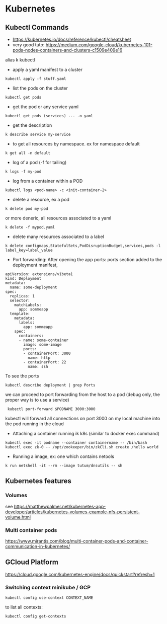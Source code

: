 # Kubernetes

## Kubectl Commands
* https://kubernetes.io/docs/reference/kubectl/cheatsheet
* very good tuto: https://medium.com/google-cloud/kubernetes-101-pods-nodes-containers-and-clusters-c1509e409e16

alias k kubectl

* apply a yaml manifest to a cluster
```
kubectl apply -f stuff.yaml
```
* list the pods on the cluster
```
kubectl get pods
```
* get the pod or any service yaml
```
kubectl get pods (services) ... -o yaml
```
* get the description
```
k describe service my-service
```
* to get all resources by namespace. ex for namespace default 
```
k get all -n default
```
* log of a pod (-f for tailing)
```
k logs -f my-pod
```
* log from a container within a POD
```
kubectl logs <pod-name> -c <init-container-2>
```
* delete a resource, ex a pod
```
k delete pod my-pod
```
or more deneric, all resources associated to a yaml
```
k delete -f mypod.yaml
```
* delete many resources associated to a label
```
k delete configmaps,StatefulSets,PodDisruptionBudget,services,pods -l label_key=label_value
```
* Port forwarding: After opening the app ports: ports section added to the deployment manifest, 
```
apiVersion: extensions/v1beta1
kind: Deployment
metadata:
  name: some-deployment
spec:
  replicas: 1
  selector:
    matchLabels:
      app: sommeapp
  template:
    metadata:
      labels:
        app: sommeapp
    spec:
      containers:
      - name: some-container
        image: some-image
        ports:                                      
        - containerPort: 3000                      
          name: http                               
        - containerPort: 22                        
          name: ssh      
```
To see the ports
```
kubectl describe deployment | grep Ports
```
we can proceed to port forwarding from the host to a pod (debug only, the proper way is to use a service)
```
 kubectl port-forward $PODNAME 3000:3000
 ```
 kubectl will forward all connections on port 3000 on my local machine into the pod running in the cloud
 
* Attaching a container running ik k8s (similar to docker exec command)
```
kubectl exec -it podname --container containername -- /bin/bash
kubectl exec zk-0 -- /opt/zookeeper/bin/zkCli.sh create /hello world
```
* Running a image, ex: one which contains netools
```
k run netshell -it --rm --image tutum/dnsutils -- sh
```

## Kubernetes features

### Volumes
see https://matthewpalmer.net/kubernetes-app-developer/articles/kubernetes-volumes-example-nfs-persistent-volume.html

### Multi container pods
https://www.mirantis.com/blog/multi-container-pods-and-container-communication-in-kubernetes/



## GCloud Platform
https://cloud.google.com/kubernetes-engine/docs/quickstart?refresh=1

### Switching context minikube / GCP
```
kubectl config use-context CONTEXT_NAME
```
to list all contexts:
```
kubectl config get-contexts
```


